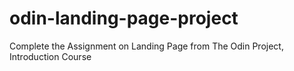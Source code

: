 # odin-landing-page-project
Complete the Assignment on Landing Page from The Odin Project, Introduction Course
